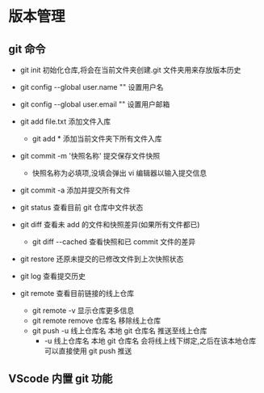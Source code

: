 # 版本管理

## git 命令

- git init 初始化仓库,将会在当前文件夹创建.git 文件夹用来存放版本历史

- git config --global user.name "" 设置用户名
- git config --global user.email "" 设置用户邮箱

- git add file.txt 添加文件入库

  - git add \* 添加当前文件夹下所有文件入库

- git commit -m '快照名称' 提交保存文件快照

  - 快照名称为必填项,没填会弹出 vi 编辑器以输入提交信息

- git commit -a 添加并提交所有文件

- git status 查看目前 git 仓库中文件状态

- git diff 查看未 add 的文件和快照差异(如果所有文件都已)

  - git diff --cached 查看快照和已 commit 文件的差异

- git restore <file> 还原未提交的已修改文件到上次快照状态

- git log 查看提交历史

- git remote 查看目前链接的线上仓库
  - git remote -v 显示仓库更多信息
  - git remote remove 仓库名 移除线上仓库
  - git push -u 线上仓库名 本地 git 仓库名 推送至线上仓库
    - -u 线上仓库名 本地 git 仓库名 会将线上线下绑定,之后在该本地仓库可以直接使用 git push 推送

## VScode 内置 git 功能
